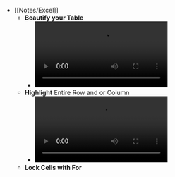 - [[Notes/Excel]]
	- **Beautify your Table**
		- ![ExelTableDesign.mp4](../assets/ExelTableDesign_1718807579722_0.mp4)
	- **Highlight** Entire Row and or Column
		- ![Excel Highlight row.mp4](../assets/Excel_Highlight_row_1718807591019_0.mp4)
	- **Lock Cells with For**